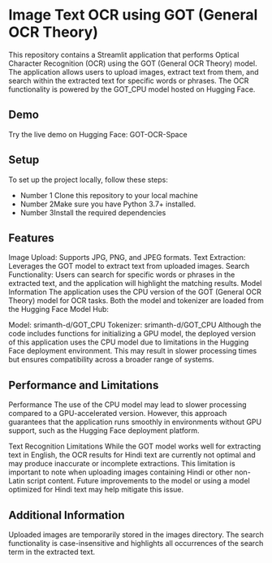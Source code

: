 # Image Text OCR using GOT (General OCR Theory)
This repository contains a Streamlit application that performs Optical Character Recognition (OCR) using the GOT (General OCR Theory) model. The application allows users to upload images, extract text from them, and search within the extracted text for specific words or phrases. The OCR functionality is powered by the GOT_CPU model hosted on Hugging Face.

## Demo
Try the live demo on Hugging Face: GOT-OCR-Space

## Setup
To set up the project locally, follow these steps:
* Number 1 Clone this repository to your local machine
* Number 2Make sure you have Python 3.7+ installed.
* Number 3Install the required dependencies

## Features
Image Upload: Supports JPG, PNG, and JPEG formats.
Text Extraction: Leverages the GOT model to extract text from uploaded images.
Search Functionality: Users can search for specific words or phrases in the extracted text, and the application will highlight the matching results.
Model Information
The application uses the CPU version of the GOT (General OCR Theory) model for OCR tasks. Both the model and tokenizer are loaded from the Hugging Face Model Hub:

Model: srimanth-d/GOT_CPU
Tokenizer: srimanth-d/GOT_CPU
Although the code includes functions for initializing a GPU model, the deployed version of this application uses the CPU model due to limitations in the Hugging Face deployment environment. This may result in slower processing times but ensures compatibility across a broader range of systems.

## Performance and Limitations
Performance
The use of the CPU model may lead to slower processing compared to a GPU-accelerated version. However, this approach guarantees that the application runs smoothly in environments without GPU support, such as the Hugging Face deployment platform.

Text Recognition Limitations
While the GOT model works well for extracting text in English, the OCR results for Hindi text are currently not optimal and may produce inaccurate or incomplete extractions. This limitation is important to note when uploading images containing Hindi or other non-Latin script content. Future improvements to the model or using a model optimized for Hindi text may help mitigate this issue.

## Additional Information
Uploaded images are temporarily stored in the images directory.
The search functionality is case-insensitive and highlights all occurrences of the search term in the extracted text.
